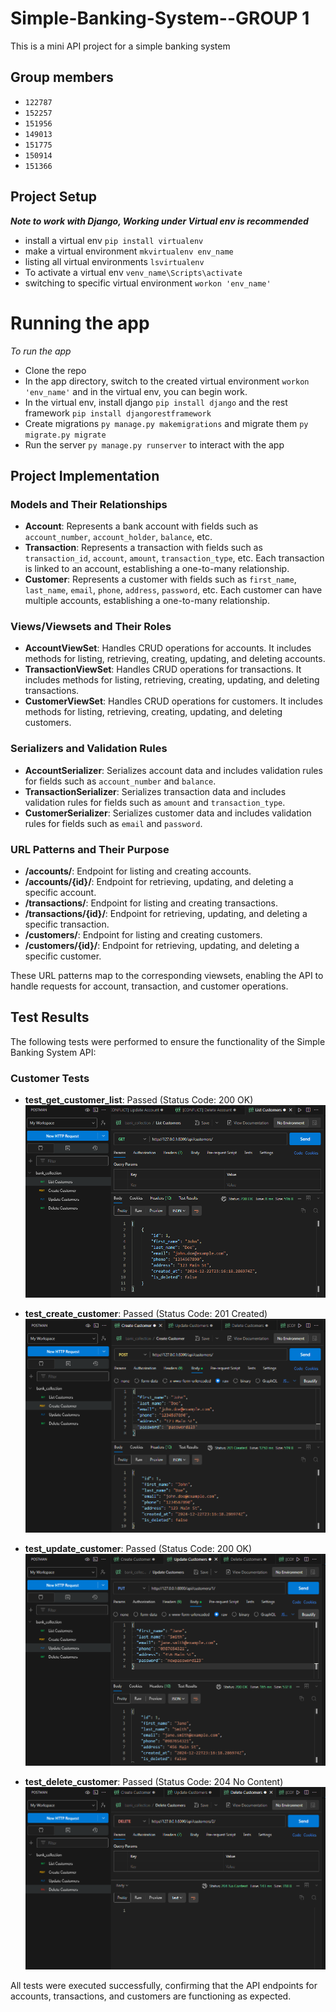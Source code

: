 # Simple-Banking-System--GROUP 1
This is a mini API project for a simple banking system

## Group members
- `122787`
- `152257`
- `151956`
- `149013`
- `151775`
- `150914`
- `151366`

## Project Setup
  **_Note to work with Django, Working under Virtual env is recommended_**
  - install a virtual env `pip install virtualenv`
  - make a virtual environment `mkvirtualenv env_name`
  - listing all virtual environments `lsvirtualenv`
  - To activate a virtual env `venv_name\Scripts\activate`
  - switching to specific virtual environment `workon 'env_name'`
    
# Running the app
_To run the app_
- Clone the repo
- In the app directory, switch to the created virtual environment `workon 'env_name'` and in the virtual env, you can begin work.
- In the virtual env, install django `pip install django` and the rest framework `pip install djangorestframework`
- Create migrations `py manage.py makemigrations` and migrate them `py migrate.py migrate`
- Run the server `py manage.py runserver` to interact with the app

## Project Implementation

### Models and Their Relationships

- **Account**: Represents a bank account with fields such as `account_number`, `account_holder`, `balance`, etc.
- **Transaction**: Represents a transaction with fields such as `transaction_id`, `account`, `amount`, `transaction_type`, etc. Each transaction is linked to an account, establishing a one-to-many relationship.
- **Customer**: Represents a customer with fields such as `first_name`, `last_name`, `email`, `phone`, `address`, `password`, etc. Each customer can have multiple accounts, establishing a one-to-many relationship.

### Views/Viewsets and Their Roles

- **AccountViewSet**: Handles CRUD operations for accounts. It includes methods for listing, retrieving, creating, updating, and deleting accounts.
- **TransactionViewSet**: Handles CRUD operations for transactions. It includes methods for listing, retrieving, creating, updating, and deleting transactions.
- **CustomerViewSet**: Handles CRUD operations for customers. It includes methods for listing, retrieving, creating, updating, and deleting customers.

### Serializers and Validation Rules

- **AccountSerializer**: Serializes account data and includes validation rules for fields such as `account_number` and `balance`.
- **TransactionSerializer**: Serializes transaction data and includes validation rules for fields such as `amount` and `transaction_type`.
- **CustomerSerializer**: Serializes customer data and includes validation rules for fields such as `email` and `password`.

### URL Patterns and Their Purpose

- **/accounts/**: Endpoint for listing and creating accounts.
- **/accounts/{id}/**: Endpoint for retrieving, updating, and deleting a specific account.
- **/transactions/**: Endpoint for listing and creating transactions.
- **/transactions/{id}/**: Endpoint for retrieving, updating, and deleting a specific transaction.
- **/customers/**: Endpoint for listing and creating customers.
- **/customers/{id}/**: Endpoint for retrieving, updating, and deleting a specific customer.

These URL patterns map to the corresponding viewsets, enabling the API to handle requests for account, transaction, and customer operations.

## Test Results

The following tests were performed to ensure the functionality of the Simple Banking System API:

### Customer Tests

- **test_get_customer_list**: Passed (Status Code: 200 OK)
  ![test_get_customer_list](test_screenshots/list_customers.png)

- **test_create_customer**: Passed (Status Code: 201 Created)
  ![test_create_customer](test_screenshots/create_customers.png)

- **test_update_customer**: Passed (Status Code: 200 OK)
  ![test_update_customer](test_screenshots/update_customers.png)
  
- **test_delete_customer**: Passed (Status Code: 204 No Content)
  ![test_delete_customer](test_screenshots/delete_customers.png)

All tests were executed successfully, confirming that the API endpoints for accounts, transactions, and customers are functioning as expected.

